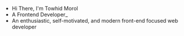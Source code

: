 - Hi There, I'm Towhid Morol
- A Frontend Developer_
- An enthusiastic, self-motivated, and modern front-end focused web developer
